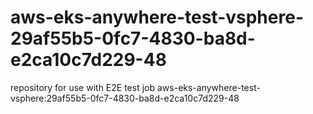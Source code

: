 # aws-eks-anywhere-test-vsphere-29af55b5-0fc7-4830-ba8d-e2ca10c7d229-48
repository for use with E2E test job aws-eks-anywhere-test-vsphere:29af55b5-0fc7-4830-ba8d-e2ca10c7d229-48
